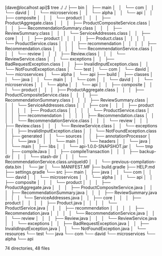 [dave@localhost api]$ tree ./
./
├── bin
│   ├── main
│   │   └── com
│   │       └── david
│   │           └── microservices
│   │               └── alpha
│   │                   └── api
│   │                       ├── composite
│   │                       │   └── product
│   │                       │       ├── ProductAggregate.class
│   │                       │       ├── ProductCompositeService.class
│   │                       │       ├── RecommendationSummary.class
│   │                       │       ├── ReviewSummary.class
│   │                       │       └── ServiceAddresses.class
│   │                       ├── core
│   │                       │   ├── product
│   │                       │   │   ├── Product.class
│   │                       │   │   └── ProductService.class
│   │                       │   ├── recommendation
│   │                       │   │   ├── Recommendation.class
│   │                       │   │   └── RecommendationService.class
│   │                       │   └── review
│   │                       │       ├── Review.class
│   │                       │       └── ReviewService.class
│   │                       └── exceptions
│   │                           ├── BadRequestException.class
│   │                           ├── InvalidInputException.class
│   │                           └── NotFoundException.class
│   └── test
│       └── com
│           └── david
│               └── microservices
│                   └── alpha
│                       └── api
├── build
│   ├── classes
│   │   └── java
│   │       └── main
│   │           └── com
│   │               └── david
│   │                   └── microservices
│   │                       └── alpha
│   │                           └── api
│   │                               ├── composite
│   │                               │   └── product
│   │                               │       ├── ProductAggregate.class
│   │                               │       ├── ProductCompositeService.class
│   │                               │       ├── RecommendationSummary.class
│   │                               │       ├── ReviewSummary.class
│   │                               │       └── ServiceAddresses.class
│   │                               ├── core
│   │                               │   ├── product
│   │                               │   │   ├── Product.class
│   │                               │   │   └── ProductService.class
│   │                               │   ├── recommendation
│   │                               │   │   ├── Recommendation.class
│   │                               │   │   └── RecommendationService.class
│   │                               │   └── review
│   │                               │       ├── Review.class
│   │                               │       └── ReviewService.class
│   │                               └── exceptions
│   │                                   ├── InvalidInputException.class
│   │                                   └── NotFoundException.class
│   ├── generated
│   │   └── sources
│   │       ├── annotationProcessor
│   │       │   └── java
│   │       │       └── main
│   │       └── headers
│   │           └── java
│   │               └── main
│   ├── libs
│   │   └── api-1.0.0-SNAPSHOT.jar
│   └── tmp
│       ├── compileJava
│       │   ├── compileTransaction
│       │   │   ├── backup-dir
│       │   │   └── stash-dir
│       │   │       └── RecommendationService.class.uniqueId0
│       │   └── previous-compilation-data.bin
│       └── jar
│           └── MANIFEST.MF
├── build.gradle
├── HELP.md
├── settings.gradle
└── src
    ├── main
    │   ├── java
    │   │   └── com
    │   │       └── david
    │   │           └── microservices
    │   │               └── alpha
    │   │                   └── api
    │   │                       ├── composite
    │   │                       │   └── product
    │   │                       │       ├── ProductAggregate.java
    │   │                       │       ├── ProductCompositeService.java
    │   │                       │       ├── RecommendationSummary.java
    │   │                       │       ├── ReviewSummary.java
    │   │                       │       └── ServiceAddresses.java
    │   │                       ├── core
    │   │                       │   ├── product
    │   │                       │   │   ├── Product.java
    │   │                       │   │   └── ProductService.java
    │   │                       │   ├── recommendation
    │   │                       │   │   ├── Recommendation.java
    │   │                       │   │   └── RecommendationService.java
    │   │                       │   └── review
    │   │                       │       ├── Review.java
    │   │                       │       └── ReviewService.java
    │   │                       └── exceptions
    │   │                           ├── BadRequestException.java
    │   │                           ├── InvalidInputException.java
    │   │                           └── NotFoundException.java
    │   └── resources
    └── test
        └── java
            └── com
                └── david
                    └── microservices
                        └── alpha
                            └── api

74 directories, 48 files

